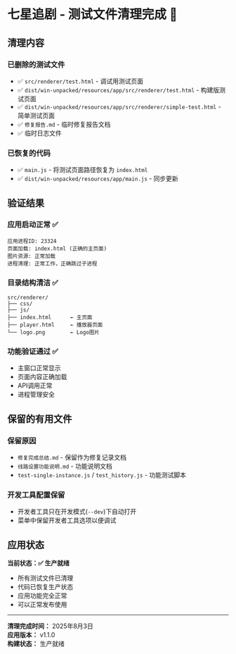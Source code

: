 # 七星追剧 - 测试文件清理完成 🧹

## 清理内容

### 已删除的测试文件

- ✅ `src/renderer/test.html` - 调试用测试页面
- ✅ `dist/win-unpacked/resources/app/src/renderer/test.html` - 构建版测试页面
- ✅ `dist/win-unpacked/resources/app/src/renderer/simple-test.html` - 简单测试页面
- ✅ `修复报告.md` - 临时修复报告文档
- ✅ 临时日志文件

### 已恢复的代码

- ✅ `main.js` - 将测试页面路径恢复为 `index.html`
- ✅ `dist/win-unpacked/resources/app/main.js` - 同步更新

## 验证结果

### 应用启动正常 ✅

```
应用进程ID: 23324
页面加载: index.html (正确的主页面)
图片资源: 正常加载
进程清理: 正常工作，正确跳过子进程
```

### 目录结构清洁 ✅

```
src/renderer/
├── css/
├── js/
├── index.html      ← 主页面
├── player.html     ← 播放器页面
└── logo.png        ← Logo图片
```

### 功能验证通过 ✅

- 主窗口正常显示
- 页面内容正确加载
- API调用正常
- 进程管理安全

## 保留的有用文件

### 保留原因

- `修复完成总结.md` - 保留作为修复记录文档
- `线路设置功能说明.md` - 功能说明文档
- `test-single-instance.js` / `test_history.js` - 功能测试脚本

### 开发工具配置保留

- 开发者工具只在开发模式(`--dev`)下自动打开
- 菜单中保留开发者工具选项以便调试

## 应用状态

**当前状态：✅ 生产就绪**

- 所有测试文件已清理
- 代码已恢复生产状态
- 应用功能完全正常
- 可以正常发布使用

---

**清理完成时间：** 2025年8月3日  
**应用版本：** v1.1.0  
**构建状态：** 生产就绪
